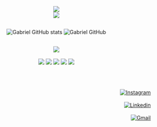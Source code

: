 <div align="center">
  <img src="https://capsule-render.vercel.app/api?color=235aaa&type=waving">
  <br>
  <img src="https://readme-typing-svg.herokuapp.com/?color=235aaa&size=35&center=true&vCenter=true&width=1000&lines=<Hello+World!>;<Sou+Gabriel+Lima>;<Seja+Bem-Vindo(a)!+:%29>"
</div>

##
![Gabriel GitHub stats](https://github-readme-stats.vercel.app/api?username=gabriellimao7500&show_icons=true&count_private=true&hide_border=true&title_color=235aaa&icon_color=235aaa&text_color=235aaa&bg_color=0d1117)
![Gabriel GitHub](https://github-readme-stats.vercel.app/api/top-langs/?username=gabriellimao7500&layout=compact&hide_border=true&title_color=235aaa&text_color=235aaa&bg_color=0d1117)

##
<div align="center">
  <img src="https://readme-typing-svg.herokuapp.com/?color=235aaa&size=25&center=true&vCenter=true&width=1000&lines=<Tecnologias+que+eu+uso+no+meu+dia+a+dia>">
  <br><br>
  <img src="https://img.shields.io/badge/HTML5-E34F26?style=for-the-badge&logo=html5&logoColor=white">
  <img src="https://img.shields.io/badge/CSS3-1572B6?style=for-the-badge&logo=css3&logoColor=white">
  <img src="https://img.shields.io/badge/Python-14354C?style=for-the-badge&logo=python&logoColor=white">
  <img src="https://img.shields.io/badge/Java-ED8B00?style=for-the-badge&logo=openjdk&logoColor=white">
  <img src="https://img.shields.io/badge/JavaScript-323330?style=for-the-badge&logo=javascript&logoColor=F7DF1E">
</div>

##
<div align="right">
  <br><br>
  <a href="https://www.instagram.com/gabriel_limao7500/">
    <img src="https://img.shields.io/badge/Instagram-E4405F?style=for-the-badge&logo=instagram&logoColor=white" alt="Instagram">
  </a>
</div>

<div align="right">
  <br>
  <a href="https://www.linkedin.com/in/gabriel-oliveira-8bb517287/">
    <img src="https://img.shields.io/badge/LinkedIn-0077B5?style=for-the-badge&logo=linkedin&logoColor=white" alt="Linkedin">
  </a>
</div>

<div align="right">
  <br>
  <a href="mailto:gabriellimao@gmail.com">
    <img src="https://img.shields.io/badge/Gmail-D14836?style=for-the-badge&logo=gmail&logoColor=white" alt="Gmail">
  </a>
</div>

